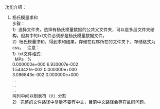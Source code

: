 功能介绍：
1. 杨氏模量求和  
步骤：  
1）选择文件夹，选择有杨氏模量数据的公共父文件夹，可以是多层文件夹结构，但其中的txt文件必须都是杨氏模量数据文件。  
2）杨氏模量求和，得到求和结果，存储在程序所在的文件夹下，存储格式为csv。  
注意：  
1）txt文件格式:  
		    MPa    %   
			0.000000e+000	6.930007e-002  
			1.543421e-002	0.000000e+000  
			3.086843e-002	0.000000e+000  
			.				.  
			.				.  
			.				.  
			两列中间以制表符（\t）分割  
2） 完整的文件路径中尽量不要有中文，目前中文路径会存在乱码问题。
			
